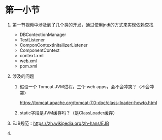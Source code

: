 # 第一小节

1. 第一节视频中涉及到了几个类的开发，通过使用jndi的方式来实现依赖查找

   * DBContectionManager
   * TestListener
   * ComponContextInitailizerListener
   * ComponentContext
   * context.xml
   * web.xml
   * pom.xml

2. 涉及的问题

   1. 假设一个 Tomcat JVM进程，三个 web apps，会不会冲突？（不会冲突）

      https://tomcat.apache.org/tomcat-7.0-doc/class-loader-howto.html

   2. static字段是JVM缓存吗？（是ClassLoader缓存）

3. EJB规范：https://zh.wikipedia.org/zh-hans/EJB
4. 